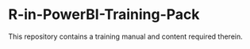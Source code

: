 # R-in-PowerBI-Training-Pack
This repository contains a training manual and content required therein.
